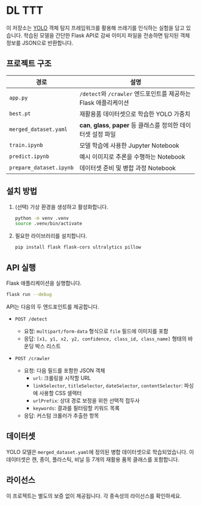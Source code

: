 # DL TTT

이 저장소는 [YOLO](https://github.com/ultralytics/ultralytics) 객체 탐지 프레임워크를 활용해 쓰레기를 인식하는 실험을 담고 있습니다. 학습된 모델을 간단한 Flask API로 감싸 이미지 파일을 전송하면 탐지된 객체 정보를 JSON으로 반환합니다.

## 프로젝트 구조

| 경로 | 설명 |
| ---- | ---- |
| `app.py` | `/detect`와 `/crawler` 엔드포인트를 제공하는 Flask 애플리케이션 |
| `best.pt` | 재활용품 데이터셋으로 학습한 YOLO 가중치 |
| `merged_dataset.yaml` | **can**, **glass**, **paper** 등 클래스를 정의한 데이터셋 설정 파일 |
| `train.ipynb` | 모델 학습에 사용한 Jupyter Notebook |
| `predict.ipynb` | 예시 이미지로 추론을 수행하는 Notebook |
| `prepare_dataset.ipynb` | 데이터셋 준비 및 병합 과정 Notebook |

## 설치 방법

1. (선택) 가상 환경을 생성하고 활성화합니다.
   ```bash
   python -m venv .venv
   source .venv/bin/activate
   ```
2. 필요한 라이브러리를 설치합니다.
   ```bash
   pip install flask flask-cors ultralytics pillow
   ```

## API 실행

Flask 애플리케이션을 실행합니다.
```bash
flask run --debug
```

API는 다음의 두 엔드포인트를 제공합니다.

- `POST /detect`
  - 요청: `multipart/form-data` 형식으로 `file` 필드에 이미지를 포함
  - 응답: `[x1, y1, x2, y2, confidence, class_id, class_name]` 형태의 바운딩 박스 리스트

- `POST /crawler`
  - 요청: 다음 필드를 포함한 JSON 객체
    - `url`: 크롤링을 시작할 URL
    - `linkSelector`, `titleSelector`, `dateSelector`, `contentSelector`: 파싱에 사용할 CSS 셀렉터
    - `urlPrefix`: 상대 경로 보정을 위한 선택적 접두사
    - `keywords`: 결과를 필터링할 키워드 목록
  - 응답: 커스텀 크롤러가 추출한 항목

## 데이터셋

YOLO 모델은 `merged_dataset.yaml`에 정의된 병합 데이터셋으로 학습되었습니다. 이 데이터셋은 캔, 종이, 플라스틱, 비닐 등 7개의 재활용 품목 클래스를 포함합니다.

## 라이선스

이 프로젝트는 별도의 보증 없이 제공됩니다. 각 종속성의 라이선스를 확인하세요.

